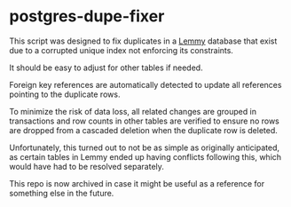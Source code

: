 # postgres-dupe-fixer

This script was designed to fix duplicates in a [Lemmy](https://github.com/LemmyNet/lemmy) database that exist due to a corrupted unique index not enforcing its constraints.

It should be easy to adjust for other tables if needed.

Foreign key references are automatically detected to update all references pointing to the duplicate rows.

To minimize the risk of data loss, all related changes are grouped in transactions and row counts in other tables are verified to ensure no rows are dropped from a cascaded deletion when the duplicate row is deleted.

Unfortunately, this turned out to not be as simple as originally anticipated, as certain tables in Lemmy ended up having conflicts following this, which would have had to be resolved separately.

This repo is now archived in case it might be useful as a reference for something else in the future.
